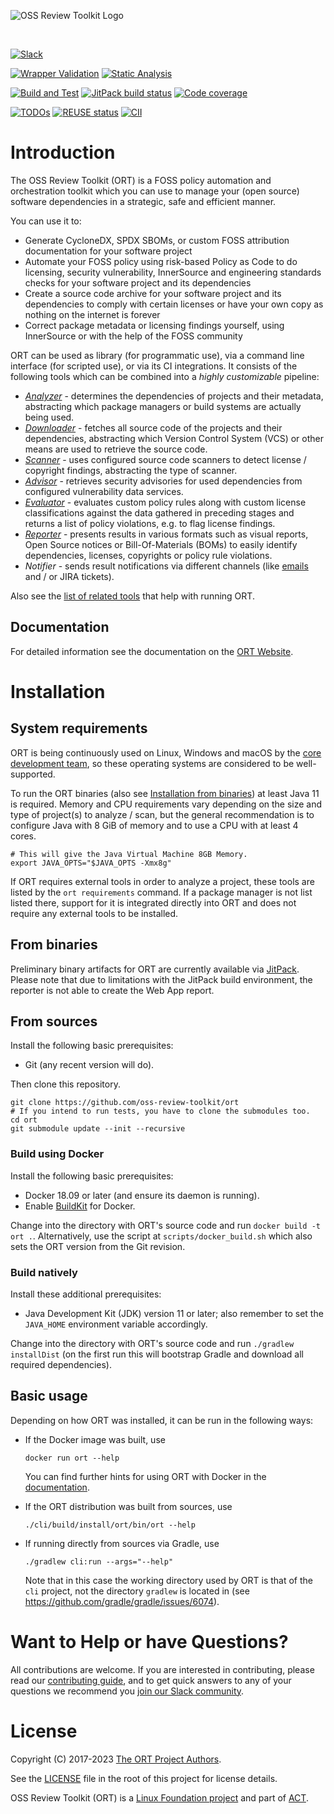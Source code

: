 ![OSS Review Toolkit Logo](./logos/ort.png)

&nbsp;

[![Slack][1]][2]

[![Wrapper Validation][3]][4] [![Static Analysis][5]][6]

[![Build and Test][7]][8] [![JitPack build status][9]][10] [![Code coverage][11]][12]

[![TODOs][13]][14] [![REUSE status][15]][16] [![CII][17]][18]

[1]: https://img.shields.io/badge/Join_us_on_Slack!-ort--talk-blue.svg?longCache=true&logo=slack
[2]: http://slack.oss-review-toolkit.org
[3]: https://github.com/oss-review-toolkit/ort/actions/workflows/wrapper-validation.yml/badge.svg
[4]: https://github.com/oss-review-toolkit/ort/actions/workflows/wrapper-validation.yml
[5]: https://github.com/oss-review-toolkit/ort/actions/workflows/static-analysis.yml/badge.svg
[6]: https://github.com/oss-review-toolkit/ort/actions/workflows/static-analysis.yml
[7]: https://github.com/oss-review-toolkit/ort/actions/workflows/build-and-test.yml/badge.svg
[8]: https://github.com/oss-review-toolkit/ort/actions/workflows/build-and-test.yml
[9]: https://jitpack.io/v/oss-review-toolkit/ort.svg
[10]: https://jitpack.io/#oss-review-toolkit/ort
[11]: https://codecov.io/gh/oss-review-toolkit/ort/branch/main/graph/badge.svg?token=QD2tCSUTVN
[12]: https://app.codecov.io/gh/oss-review-toolkit/ort
[13]: https://badgen.net/https/api.tickgit.com/badgen/github.com/oss-review-toolkit/ort
[14]: https://www.tickgit.com/browse?repo=github.com/oss-review-toolkit/ort
[15]: https://api.reuse.software/badge/github.com/oss-review-toolkit/ort
[16]: https://api.reuse.software/info/github.com/oss-review-toolkit/ort
[17]: https://bestpractices.coreinfrastructure.org/projects/4618/badge
[18]: https://bestpractices.coreinfrastructure.org/projects/4618

# Introduction

The OSS Review Toolkit (ORT) is a FOSS policy automation and orchestration toolkit which you can use to manage your (open source) software dependencies in a strategic, safe and efficient manner.

You can use it to:

* Generate CycloneDX, SPDX SBOMs, or custom FOSS attribution documentation for your software project
* Automate your FOSS policy using risk-based Policy as Code to do licensing, security vulnerability, InnerSource and engineering standards checks for your software project and its dependencies
* Create a source code archive for your software project and its dependencies to comply with certain licenses or have your own copy as nothing on the internet is forever
* Correct package metadata or licensing findings yourself, using InnerSource or with the help of the FOSS community

ORT can be used as library (for programmatic use), via a command line interface (for scripted use), or via its CI integrations.
It consists of the following tools which can be combined into a *highly customizable* pipeline:

* [*Analyzer*](https://oss-review-toolkit.org/ort/docs/tools/analyzer) - determines the dependencies of projects and their metadata, abstracting which package managers or build systems are actually being used.
* [*Downloader*](https://oss-review-toolkit.org/ort/docs/tools/downloader) - fetches all source code of the projects and their dependencies, abstracting which Version Control System (VCS) or other means are used to retrieve the source code.
* [*Scanner*](https://oss-review-toolkit.org/ort/docs/tools/scanner) - uses configured source code scanners to detect license / copyright findings, abstracting the type of scanner.
* [*Advisor*](https://oss-review-toolkit.org/ort/docs/tools/advisor) - retrieves security advisories for used dependencies from configured vulnerability data services.
* [*Evaluator*](https://oss-review-toolkit.org/ort/docs/tools/evaluator) - evaluates custom policy rules along with custom license classifications against the data gathered in preceding stages and returns a list of policy violations, e.g. to flag license findings.
* [*Reporter*](https://oss-review-toolkit.org/ort/docs/tools/reporter) - presents results in various formats such as visual reports, Open Source notices or Bill-Of-Materials (BOMs) to easily identify dependencies, licenses, copyrights or policy rule violations.
* *Notifier* - sends result notifications via different channels (like [emails](./examples/example.notifications.kts) and / or JIRA tickets).

Also see the [list of related tools](https://oss-review-toolkit.org/ort/docs/related-tools) that help with running ORT.

## Documentation

For detailed information see the documentation on the [ORT Website](https://oss-review-toolkit.org/ort/).

# Installation

## System requirements

ORT is being continuously used on Linux, Windows and macOS by the [core development team](https://github.com/orgs/oss-review-toolkit/people), so these operating systems are considered to be well-supported.

To run the ORT binaries (also see [Installation from binaries](#from-binaries)) at least Java 11 is required.
Memory and CPU requirements vary depending on the size and type of project(s) to analyze / scan, but the general recommendation is to configure Java with 8 GiB of memory and to use a CPU with at least 4 cores.

```shell
# This will give the Java Virtual Machine 8GB Memory.
export JAVA_OPTS="$JAVA_OPTS -Xmx8g"
```

If ORT requires external tools in order to analyze a project, these tools are listed by the `ort requirements` command.
If a package manager is not list listed there, support for it is integrated directly into ORT and does not require any external tools to be installed.

## From binaries

Preliminary binary artifacts for ORT are currently available via [JitPack](https://jitpack.io/#oss-review-toolkit/ort).
Please note that due to limitations with the JitPack build environment, the reporter is not able to create the Web App report.

## From sources

Install the following basic prerequisites:

* Git (any recent version will do).

Then clone this repository.

```shell
git clone https://github.com/oss-review-toolkit/ort
# If you intend to run tests, you have to clone the submodules too.
cd ort
git submodule update --init --recursive
```

### Build using Docker

Install the following basic prerequisites:

* Docker 18.09 or later (and ensure its daemon is running).
* Enable [BuildKit](https://docs.docker.com/develop/develop-images/build_enhancements/#to-enable-buildkit-builds) for Docker.

Change into the directory with ORT's source code and run `docker build -t ort .`.
Alternatively, use the script at `scripts/docker_build.sh` which also sets the ORT version from the Git revision.

### Build natively

Install these additional prerequisites:

* Java Development Kit (JDK) version 11 or later; also remember to set the `JAVA_HOME` environment variable accordingly.

Change into the directory with ORT's source code and run `./gradlew installDist` (on the first run this will bootstrap Gradle and download all required dependencies).

## Basic usage

Depending on how ORT was installed, it can be run in the following ways:

* If the Docker image was built, use

  ```shell
  docker run ort --help
  ```

  You can find further hints for using ORT with Docker in the [documentation](./website/docs/guides/docker.md).

* If the ORT distribution was built from sources, use

  ```shell
  ./cli/build/install/ort/bin/ort --help
  ```

* If running directly from sources via Gradle, use

  ```shell
  ./gradlew cli:run --args="--help"
  ```

  Note that in this case the working directory used by ORT is that of the `cli` project, not the directory `gradlew` is located in (see https://github.com/gradle/gradle/issues/6074).

# Want to Help or have Questions?

All contributions are welcome.
If you are interested in contributing, please read our [contributing guide](https://github.com/oss-review-toolkit/.github/blob/main/CONTRIBUTING.md), and to get quick answers to any of your questions we recommend you [join our Slack community][2].

# License

Copyright (C) 2017-2023 [The ORT Project Authors](./NOTICE).

See the [LICENSE](./LICENSE) file in the root of this project for license details.

OSS Review Toolkit (ORT) is a [Linux Foundation project](https://www.linuxfoundation.org) and part of [ACT](https://automatecompliance.org/).
